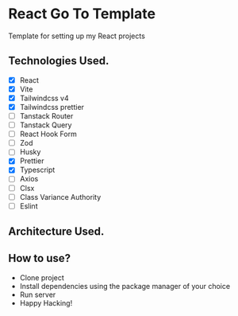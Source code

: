 # React Go To Template

Template for setting up my React projects

## Technologies Used.

- [x] React
- [x] Vite
- [x] Tailwindcss v4
- [x] Tailwindcss prettier
- [ ] Tanstack Router
- [ ] Tanstack Query
- [ ] React Hook Form
- [ ] Zod
- [ ] Husky
- [x] Prettier
- [x] Typescript
- [ ] Axios
- [ ] Clsx
- [ ] Class Variance Authority
- [ ] Eslint

## Architecture Used.

## How to use?

- Clone project
- Install dependencies using the package manager of your choice
- Run server
- Happy Hacking!
